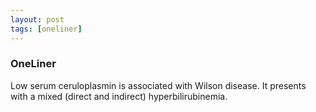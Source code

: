 ```yaml
---
layout: post
tags: [oneliner]
---
```



### OneLiner

Low serum ceruloplasmin is associated with Wilson disease. It presents with a mixed (direct and indirect) hyperbilirubinemia.
